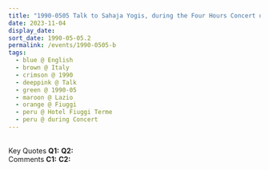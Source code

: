 ```yaml
---
title: "1990-0505 Talk to Sahaja Yogis, during the Four Hours Concert of Nishat Khān, the day before Sahasrāra Pūjā, Fiuggi (87 kms E-SE of Rome), Lazio, Italy"
date: 2023-11-04
display_date: 
sort_date: 1990-05-05.2
permalink: /events/1990-0505-b
tags:
  - blue @ English
  - brown @ Italy
  - crimson @ 1990
  - deeppink @ Talk
  - green @ 1990-05
  - maroon @ Lazio
  - orange @ Fiuggi
  - peru @ Hotel Fiuggi Terme
  - peru @ during Concert
---
```


<br>

<wave-list>
  <list-title color="DarkSeaGreen" width="55">Key Quotes</list-title>
  <list-item color="BlanchedAlmond" width="280"><b>Q1:</b> <i></i></list-item>
  <list-item color="Lavender" width="280"><b>Q2:</b> <i></i></list-item>
</wave-list>

<br>

<wave-list>
  <list-title color="DarkSeaGreen" width="55">Comments</list-title>
  <list-item color="BlanchedAlmond" width="280"><b>C1:</b> <i></i></list-item>
  <list-item color="Lavender" width="280"><b>C2:</b> <i></i></list-item>
</wave-list>